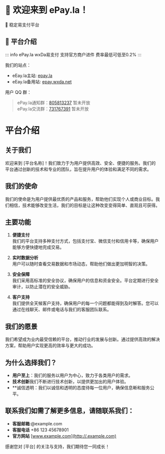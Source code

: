 # 👋 欢迎来到 ePay.la！
<p class="text-gray">🚀 稳定易支付平台</p>


## 🎈 平台介绍

::: info ePay.la
wxDa易支付 支持官方商户进件 费率最低可低至0.2%
:::

我们的站点：
- eEay.la主站: [epay.la](https://epay.la)
- eEay.la备用站: [epay.wxda.net](https://epay.wxda.net)

用户 QQ 群：
> ePay.la通知群：[805813237](https://qm.qq.com/q/hkFIQBbmF4) 暂未开放  
> ePay.la交流群：[731767391](https://qm.qq.com/q/T9s44pSGMm) 暂未开放

# 平台介绍

## 关于我们

欢迎来到 [平台名称]！我们致力于为用户提供高效、安全、便捷的服务。我们的平台通过创新的技术和专业的团队，旨在提升用户的体验和满足不同的需求。

## 我们的使命

我们的使命是为用户提供最优质的产品和服务，帮助他们实现个人或商业目标。我们相信，技术能够改变生活，我们的目标是让这种改变变得简单、直观且可获得。

## 主要功能

1. **便捷支付**  
   我们的平台支持多种支付方式，包括支付宝、微信支付和信用卡等，确保用户能够方便快捷地完成交易。

2. **实时数据分析**  
   用户可以随时查看交易数据和市场动态，帮助他们做出更加明智的决策。

3. **安全保障**  
   我们采用高标准的安全协议，确保用户的信息和资金安全。平台定期进行安全审计，以防止潜在的安全威胁。

4. **客户支持**  
   我们提供全天候客户支持，确保用户的每一个问题都能得到及时解答。您可以通过在线聊天、邮件或电话与我们的客服团队联系。

## 我们的愿景

我们希望成为业内最受信赖的平台，推动行业的发展与创新。通过提供高效的解决方案，帮助用户实现更高的效率与更大的成功。

## 为什么选择我们？

- **用户至上**：我们的服务以用户为中心，致力于各类用户的需求。
- **技术创新**我们不断进行技术创新，以提供更加出的用户体验。
- **诚信透明：我们以诚信和透明的态度待每一位用户，确保信息晰和服务公平。

## 联系我们如需了解更多信息，请随联系我们：

- **客服邮箱**:@example.com
- **客服电话** +86 123 45678901
- **官方网站** [www.example.com](http://.example.com)

感谢您对 [平台] 的关注与支持，我们期待您一同成长！